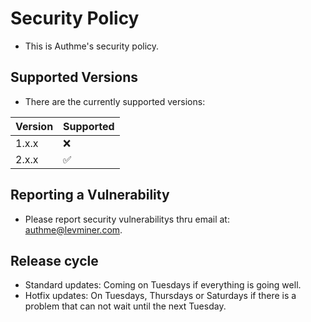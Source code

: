 # Security Policy

-   This is Authme's security policy.

## Supported Versions

-   There are the currently supported versions:

| Version | Supported          |
| ------- | ------------------ |
| 1.x.x   | :x:                |
| 2.x.x   | :white_check_mark: |

## Reporting a Vulnerability

-   Please report security vulnerabilitys thru email at: <authme@levminer.com>.

## Release cycle

-   Standard updates: Coming on Tuesdays if everything is going well.
-   Hotfix updates: On Tuesdays, Thursdays or Saturdays if there is a problem that can not wait until the next Tuesday.
